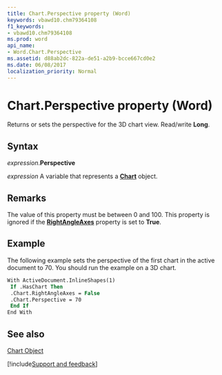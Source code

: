 ```yaml
---
title: Chart.Perspective property (Word)
keywords: vbawd10.chm79364108
f1_keywords:
- vbawd10.chm79364108
ms.prod: word
api_name:
- Word.Chart.Perspective
ms.assetid: d88ab2dc-822a-de51-a2b9-bcce667cd0e2
ms.date: 06/08/2017
localization_priority: Normal
---
```



# Chart.Perspective property (Word)

Returns or sets the perspective for the 3D chart view. Read/write  **Long**.


## Syntax

_expression_.**Perspective**

_expression_ A variable that represents a **[Chart](Word.Chart.md)** object.


## Remarks

The value of this property must be between 0 and 100. This property is ignored if the  **[RightAngleAxes](Word.Chart.RightAngleAxes.md)** property is set to **True**.


## Example

The following example sets the perspective of the first chart in the active document to 70. You should run the example on a 3D chart.


```vb
With ActiveDocument.InlineShapes(1) 
 If .HasChart Then 
 .Chart.RightAngleAxes = False 
 .Chart.Perspective = 70 
 End If 
End With
```


## See also


[Chart Object](Word.Chart.md)

[!include[Support and feedback](~/includes/feedback-boilerplate.md)]